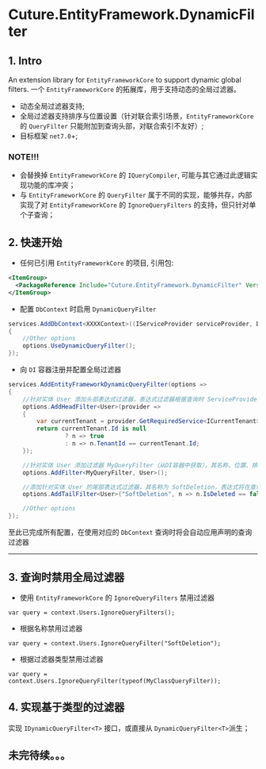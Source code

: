 ﻿# Cuture.EntityFramework.DynamicFilter
## 1. Intro

An extension library for `EntityFrameworkCore` to support dynamic global filters. 一个 `EntityFrameworkCore` 的拓展库，用于支持动态的全局过滤器。

 - 动态全局过滤器支持;
 - 全局过滤器支持排序与位置设置（针对联合索引场景，`EntityFrameworkCore` 的 `QueryFilter` 只能附加到查询头部，对联合索引不友好）;
 - 目标框架 `net7.0`+;

### NOTE!!!
 - 会替换掉 `EntityFrameworkCore` 的 `IQueryCompiler`, 可能与其它通过此逻辑实现功能的库冲突；
 - 与 `EntityFrameworkCore` 的 `QueryFilter` 属于不同的实现，能够共存，内部实现了对 `EntityFrameworkCore` 的 `IgnoreQueryFilters` 的支持，但只针对单个子查询；
 
## 2. 快速开始

 - 任何已引用 `EntityFrameworkCore` 的项目, 引用包:
```xml
<ItemGroup>
  <PackageReference Include="Cuture.EntityFramework.DynamicFilter" Version="1.0.0-*" />
</ItemGroup>
```

 - 配置 `DbContext` 时启用 `DynamicQueryFilter`
```C#
services.AddDbContext<XXXXContext>((IServiceProvider serviceProvider, DbContextOptionsBuilder options) =>
{
    //Other options
    options.UseDynamicQueryFilter();
});
```

 - 向 `DI` 容器注册并配置全局过滤器
```C#
services.AddEntityFrameworkDynamicQueryFilter(options =>
{
    //针对实体 User 添加头部表达式过滤器，表达式过滤器根据查询时 ServiceProvider 中的服务状态动态构造，表达式将在查询 User 时拼接到查询头部
    options.AddHeadFilter<User>(provider =>
    {
        var currentTenant = provider.GetRequiredService<ICurrentTenant>();
        return currentTenant.Id is null
                ? n => true
                : n => n.TenantId == currentTenant.Id;
    });

    //针对实体 User 添加过滤器 MyQueryFilter（从DI容器中获取），其名称、位置、排序由 MyQueryFilter 内部确定
    options.AddFilter<MyQueryFilter, User>();

    //添加针对实体 User 的尾部表达式过滤器，其名称为 SoftDeletion，表达式将在查询 User 时拼接到查询末尾
    options.AddTailFilter<User>("SoftDeletion", n => n.IsDeleted == false);

    //Other options
});
```

至此已完成所有配置，在使用对应的 `DbContext` 查询时将会自动应用声明的查询过滤器

-------

## 3. 查询时禁用全局过滤器

 - 使用 `EntityFrameworkCore` 的 `IgnoreQueryFilters` 禁用过滤器
```
var query = context.Users.IgnoreQueryFilters();
```

 - 根据名称禁用过滤器
```
var query = context.Users.IgnoreQueryFilter("SoftDeletion");
```

 - 根据过滤器类型禁用过滤器
```
var query = context.Users.IgnoreQueryFilter(typeof(MyClassQueryFilter));
```

## 4. 实现基于类型的过滤器

实现 `IDynamicQueryFilter<T>` 接口，或直接从 `DynamicQueryFilter<T>`派生；

## 未完待续。。。
